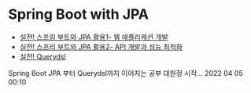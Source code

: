 # Spring Boot with JPA 
>
* [실전! 스프링 부트와 JPA 활용1- 웹 애플리케션 개발](https://www.inflearn.com/course/스프링부트-JPA-활용-1/dashboard)
* [실전! 스프리 부트와 JPA 활용2- API 개발과 성능 최적화](https://www.inflearn.com/course/스프링부트-JPA-API개발-성능최적화/dashboard)
* [실전! Querydsl](https://www.inflearn.com/course/Querydsl-실전/dashboard)
>
Spring Boot JPA 부터 Querydsl까지 이어지는 공부 대원정 시작...
2022 04 05 00:10

